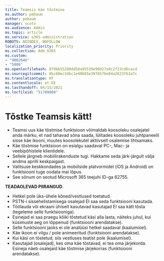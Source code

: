 ```yaml
---
title: Teamsis käe tõstmine
ms.author: pebaum
author: pebaum
manager: scotv
ms.audience: Admin
ms.topic: article
ms.service: o365-administration
ROBOTS: NOINDEX, NOFOLLOW
localization_priority: Priority
ms.collection: Adm_O365
ms.custom:
- "9002646"
- "5086"
ms.openlocfilehash: 879bb55280dd58a95539e90d27a9c2f23cd6cacd
ms.sourcegitcommit: 8bc60ec34bc1e40685e3976576e04a2623f63a7c
ms.translationtype: HT
ms.contentlocale: et-EE
ms.lasthandoff: 04/15/2021
ms.locfileid: "51789860"
---
```

# <a name="raise-your-hand-in-teams"></a>Tõstke Teamsis kätt!

- Teamsi uus käe tõstmise funktsioon võimaldab koosoleku osalejatel anda märku, et nad tahavad sõna saada, lülitades koosoleku juhtpaneelil sisse käe ikooni, muutes koosolekutel aktiivselt osalemise lihtsamaks.
- Käe tõstmise funktsioon on esialgu saadaval PC-, Mac- ja veebipõhistele klientidele.
- Sellele järgneb mobiilirakenduste tugi. Hakkame seda järk-järgult välja andma aprilli keskpaigast.
- Valitsuse keskkondades ja mobiilside platvormidel (iOS ja Android) on funktsiooni tuge oodata mai lõpus.
- See sõnum on seotud Microsoft 365 teejuhi ID-ga 62755.

**TEADAOLEVAD PIIRANGUD**.

- Hetkel pole üks-ühele kõned/vestlused toetatud.
- PSTN-i sissehelistamisega osalejad EI saa seda funktsiooni kasutada.
- Töölauda või ekraani ühiselt kasutavad kasutajad EI saa kätt tõsta (tegeleme selle funktsiooniga).
- Esinejad ei saa praegu kõiki tõstetud käsi alla lasta, näiteks juhul, kui küsimuste aeg on lõppenud (funktsiooni arendatakse).
- Selle funktsiooni jaoks ei ole analüüsi hetkel saadaval (kaalumisel).
- Käe ikoon ei vilgu / pole animeeritud (funktsiooni arendatakse).
- Kui käsi on tõstetud, siis vestluses teatist pole (kaalumisel).
- Kasutajad (osalejad), kes oma käe tõstavad, ei tea oma järjekorda. Esineja näeb osalejaid käe tõstmise järjekorras (funktsiooni arendatakse).
